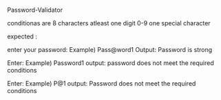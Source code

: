 Password-Validator

conditionas are 8 characters atleast one digit 0-9 one special character

expected :

enter your password:
Example) 
  Pass@word1 
    Output: Password is strong

Enter: 
Example) 
  Password1 
  output: password does not meet the required conditions

Enter: 
Example)
  P@1 
output: Password does not meet the required conditions
